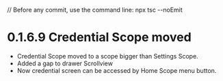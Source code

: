 // Before any commit, use the command line: npx tsc --noEmit

# 0.1.6.9 Credential Scope moved

- Credential Scope moved to a scope bigger than Settings Scope.
- Added a gap to drawer Scrollview
- Now credential screen can be accessed by Home Scope menu button.